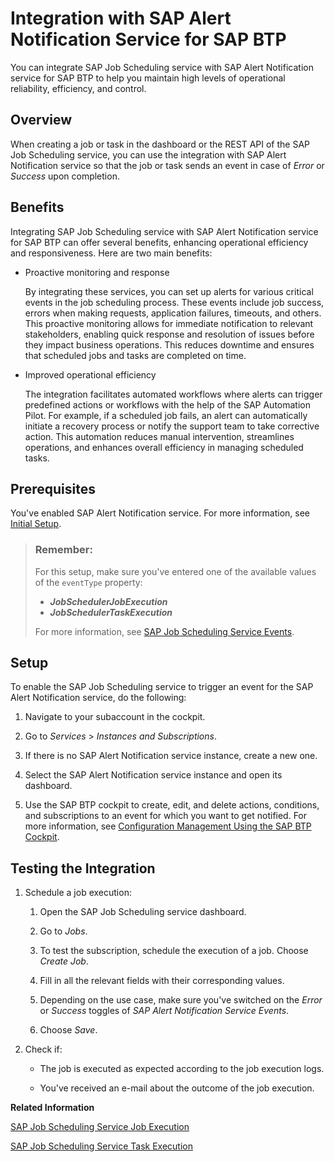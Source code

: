 <!-- loio972ef35ae47a40b7817415afd19ec934 -->

# Integration with SAP Alert Notification Service for SAP BTP

You can integrate SAP Job Scheduling service with SAP Alert Notification service for SAP BTP to help you maintain high levels of operational reliability, efficiency, and control.



<a name="loio972ef35ae47a40b7817415afd19ec934__section_h5t_jng_xfc"/>

## Overview

When creating a job or task in the dashboard or the REST API of the SAP Job Scheduling service, you can use the integration with SAP Alert Notification service so that the job or task sends an event in case of *Error* or *Success* upon completion.



<a name="loio972ef35ae47a40b7817415afd19ec934__section_agd_1fq_vfc"/>

## Benefits

Integrating SAP Job Scheduling service with SAP Alert Notification service for SAP BTP can offer several benefits, enhancing operational efficiency and responsiveness. Here are two main benefits:

-   Proactive monitoring and response

    By integrating these services, you can set up alerts for various critical events in the job scheduling process. These events include job success, errors when making requests, application failures, timeouts, and others. This proactive monitoring allows for immediate notification to relevant stakeholders, enabling quick response and resolution of issues before they impact business operations. This reduces downtime and ensures that scheduled jobs and tasks are completed on time.

-   Improved operational efficiency

    The integration facilitates automated workflows where alerts can trigger predefined actions or workflows with the help of the SAP Automation Pilot. For example, if a scheduled job fails, an alert can automatically initiate a recovery process or notify the support team to take corrective action. This automation reduces manual intervention, streamlines operations, and enhances overall efficiency in managing scheduled tasks.




<a name="loio972ef35ae47a40b7817415afd19ec934__section_qzy_4mg_xfc"/>

## Prerequisites

You've enabled SAP Alert Notification service. For more information, see [Initial Setup](https://help.sap.com/docs/alert-notification/sap-alert-notification-for-sap-btp/initial-setup).

> ### Remember:  
> For this setup, make sure you've entered one of the available values of the `eventType` property:
> 
> -   ***JobSchedulerJobExecution***
> -   ***JobSchedulerTaskExecution***
> 
> For more information, see [SAP Job Scheduling Service Events](https://help.sap.com/docs/alert-notification/sap-alert-notification-for-sap-btp/jobscheduler-events).



<a name="loio972ef35ae47a40b7817415afd19ec934__section_qh2_tmg_xfc"/>

## Setup

To enable the SAP Job Scheduling service to trigger an event for the SAP Alert Notification service, do the following:

1.  Navigate to your subaccount in the cockpit.

2.  Go to *Services* \> *Instances and Subscriptions*.

3.  If there is no SAP Alert Notification service instance, create a new one.

4.  Select the SAP Alert Notification service instance and open its dashboard.

5.  Use the SAP BTP cockpit to create, edit, and delete actions, conditions, and subscriptions to an event for which you want to get notified. For more information, see [Configuration Management Using the SAP BTP Cockpit](https://help.sap.com/docs/alert-notification/sap-alert-notification-for-sap-btp/configuration-management-using-sap-btp-cockpit).




<a name="loio972ef35ae47a40b7817415afd19ec934__section_sb5_dng_xfc"/>

## Testing the Integration

1.  Schedule a job execution:

    1.  Open the SAP Job Scheduling service dashboard.

    2.  Go to *Jobs*.

    3.  To test the subscription, schedule the execution of a job. Choose *Create Job*.

    4.  Fill in all the relevant fields with their corresponding values.

    5.  Depending on the use case, make sure you've switched on the *Error* or *Success* toggles of *SAP Alert Notification Service Events*.

    6.  Choose *Save*.


2.  Check if:

    -   The job is executed as expected according to the job execution logs.

    -   You've received an e-mail about the outcome of the job execution.



**Related Information**  


[SAP Job Scheduling Service Job Execution](https://help.sap.com/docs/alert-notification/sap-alert-notification-for-sap-btp/jobscheduler-job-execution)

[SAP Job Scheduling Service Task Execution](https://help.sap.com/docs/alert-notification/sap-alert-notification-for-sap-btp/jobscheduler-task-execution)

